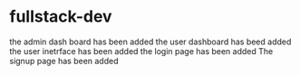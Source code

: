 # fullstack-dev
the admin dash board has been added
the user dashboard has beed added
the user inetrface has been added
the login page has been added
The signup page has been added
